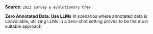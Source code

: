 **Source:** `2023 survey & evolutionary tree`

**Zero Annotated Data: Use LLMs**
In scenarios where annotated data is unavailable, utilizing LLMs in a zero-shot setting proves to be the most suitable approach.
